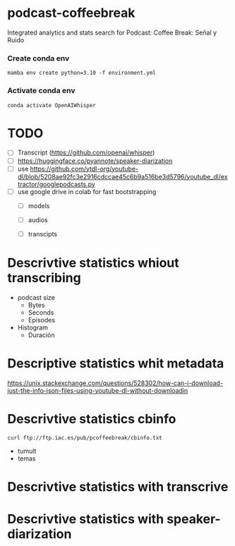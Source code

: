 # podcast-coffeebreak
Integrated analytics and stats search for Podcast: Coffee Break: Señal y Ruido

### Create conda env
```bash=
mamba env create python=3.10 -f environment.yml
```
### Activate conda env
```bash=
conda activate OpenAIWhisper
```

# TODO

- [ ] Transcript (https://github.com/openai/whisper)
- [ ] https://huggingface.co/pyannote/speaker-diarization
- [ ] use https://github.com/ytdl-org/youtube-dl/blob/5208ae92fc3e2916cdccae45c6b9a516be3d5796/youtube_dl/extractor/googlepodcasts.py
- [ ] use google drive in colab for fast bootstrapping
    - [ ] models
    - [ ] audios
    - [ ] transcipts


# Descrivtive statistics whiout transcribing

- podcast size
    - Bytes
    - Seconds
    - Episodes
- Histogram
    - Duración
# Descriptive statistics whit metadata

https://unix.stackexchange.com/questions/528302/how-can-i-download-just-the-info-json-files-using-youtube-dl-without-downloadin

# Descrivtive statistics cbinfo
```
curl ftp://ftp.iac.es/pub/pcoffeebreak/cbinfo.txt
```

- tumult
- temas

# Descrivtive statistics with transcrive

# Descrivtive statistics with speaker-diarization

